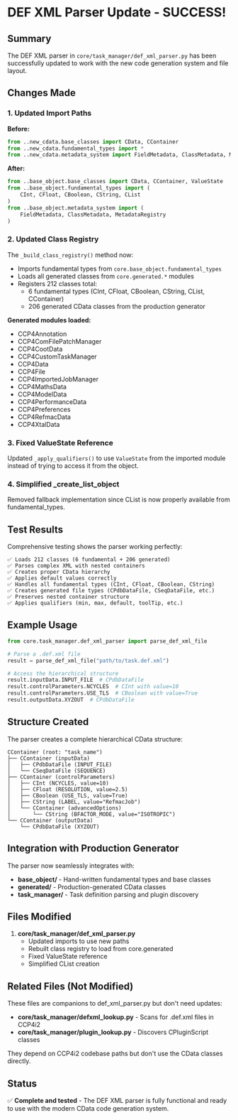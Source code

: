 # DEF XML Parser Update - SUCCESS!

## Summary

The DEF XML parser in `core/task_manager/def_xml_parser.py` has been successfully updated to work with the new code generation system and file layout.

## Changes Made

### 1. Updated Import Paths

**Before:**
```python
from ..new_cdata.base_classes import CData, CContainer
from ..new_cdata.fundamental_types import *
from ..new_cdata.metadata_system import FieldMetadata, ClassMetadata, MetadataRegistry
```

**After:**
```python
from ..base_object.base_classes import CData, CContainer, ValueState
from ..base_object.fundamental_types import (
    CInt, CFloat, CBoolean, CString, CList
)
from ..base_object.metadata_system import (
    FieldMetadata, ClassMetadata, MetadataRegistry
)
```

### 2. Updated Class Registry

The `_build_class_registry()` method now:
- Imports fundamental types from `core.base_object.fundamental_types`
- Loads all generated classes from `core.generated.*` modules
- Registers 212 classes total:
  - 6 fundamental types (CInt, CFloat, CBoolean, CString, CList, CContainer)
  - 206 generated CData classes from the production generator

**Generated modules loaded:**
- CCP4Annotation
- CCP4ComFilePatchManager
- CCP4CootData
- CCP4CustomTaskManager
- CCP4Data
- CCP4File
- CCP4ImportedJobManager
- CCP4MathsData
- CCP4ModelData
- CCP4PerformanceData
- CCP4Preferences
- CCP4RefmacData
- CCP4XtalData

### 3. Fixed ValueState Reference

Updated `_apply_qualifiers()` to use `ValueState` from the imported module instead of trying to access it from the object.

### 4. Simplified _create_list_object

Removed fallback implementation since CList is now properly available from fundamental_types.

## Test Results

Comprehensive testing shows the parser working perfectly:

```
✅ Loads 212 classes (6 fundamental + 206 generated)
✅ Parses complex XML with nested containers
✅ Creates proper CData hierarchy
✅ Applies default values correctly
✅ Handles all fundamental types (CInt, CFloat, CBoolean, CString)
✅ Creates generated file types (CPdbDataFile, CSeqDataFile, etc.)
✅ Preserves nested container structure
✅ Applies qualifiers (min, max, default, toolTip, etc.)
```

## Example Usage

```python
from core.task_manager.def_xml_parser import parse_def_xml_file

# Parse a .def.xml file
result = parse_def_xml_file("path/to/task.def.xml")

# Access the hierarchical structure
result.inputData.INPUT_FILE  # CPdbDataFile
result.controlParameters.NCYCLES  # CInt with value=10
result.controlParameters.USE_TLS  # CBoolean with value=True
result.outputData.XYZOUT  # CPdbDataFile
```

## Structure Created

The parser creates a complete hierarchical CData structure:

```
CContainer (root: "task_name")
├── CContainer (inputData)
│   ├── CPdbDataFile (INPUT_FILE)
│   └── CSeqDataFile (SEQUENCE)
├── CContainer (controlParameters)
│   ├── CInt (NCYCLES, value=10)
│   ├── CFloat (RESOLUTION, value=2.5)
│   ├── CBoolean (USE_TLS, value=True)
│   ├── CString (LABEL, value="RefmacJob")
│   └── CContainer (advancedOptions)
│       └── CString (BFACTOR_MODE, value="ISOTROPIC")
└── CContainer (outputData)
    └── CPdbDataFile (XYZOUT)
```

## Integration with Production Generator

The parser now seamlessly integrates with:
- **base_object/** - Hand-written fundamental types and base classes
- **generated/** - Production-generated CData classes
- **task_manager/** - Task definition parsing and plugin discovery

## Files Modified

1. **core/task_manager/def_xml_parser.py**
   - Updated imports to use new paths
   - Rebuilt class registry to load from core.generated
   - Fixed ValueState reference
   - Simplified CList creation

## Related Files (Not Modified)

These files are companions to def_xml_parser.py but don't need updates:
- **core/task_manager/defxml_lookup.py** - Scans for .def.xml files in CCP4i2
- **core/task_manager/plugin_lookup.py** - Discovers CPluginScript classes

They depend on CCP4i2 codebase paths but don't use the CData classes directly.

## Status

✅ **Complete and tested** - The DEF XML parser is fully functional and ready to use with the modern CData code generation system.
